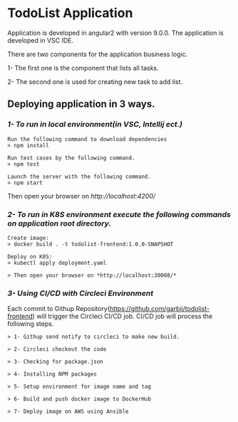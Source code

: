 # TodoList Application

Application is developed in angular2 with version 9.0.0.
The application is developed in VSC IDE.

There are two components for the application business logic.

1- The first one is the component that lists all tasks.

2- The second one is used for creating new task to add list. 

## Deploying application in 3 ways.

### *1- To run in local environment(in VSC, Intellij ect.)*
```
Run the following command to download dependencies
> npm install

Run test cases by the following command.
> npm test

Launch the server with the following command.
> npm start
```
Then open your browser on *http://localhost:4200/*

### *2- To run in K8S environment execute the following commands on application root directory.*
```
Create image:
> docker build . -t todolist-frontend:1.0.0-SNAPSHOT

Deploy on K8S:
> kubectl apply deployment.yaml

> Then open your browser on *http://localhost:30008/*
```

### *3- Using CI/CD with Circleci Environment* 

Each commit to Githup Repository(https://github.com/garbii/todolist-frontend)
will trigger the Circleci CI/CD job. CI/CD job will process the following steps.
```
> 1- Githup send notify to circleci to make new build.

> 2- Circleci checkout the code

> 3- Checking for package.json

> 4- Installing NPM packages

> 5- Setup environment for image name and tag

> 6- Build and push docker image to DockerHub 

> 7- Deploy image on AWS using Ansible
```
